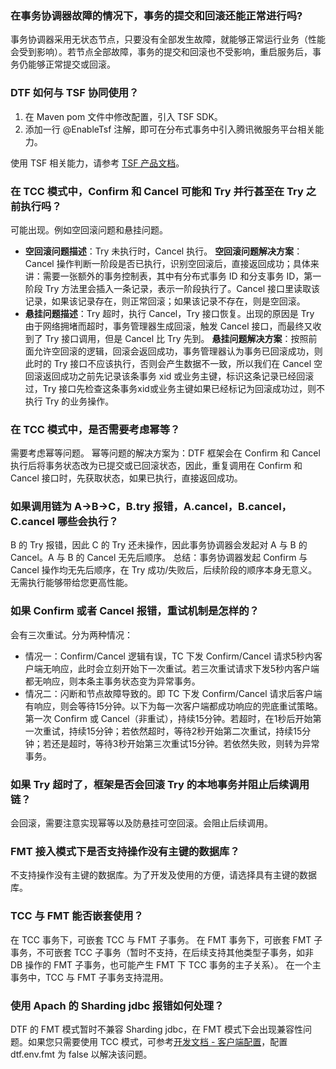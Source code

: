 ### 在事务协调器故障的情况下，事务的提交和回滚还能正常进行吗?
事务协调器采用无状态节点，只要没有全部发生故障，就能够正常运行业务（性能会受到影响）。若节点全部故障，事务的提交和回滚也不受影响，重启服务后，事务仍能够正常提交或回滚。

###  DTF 如何与 TSF 协同使用？
1. 在 Maven pom 文件中修改配置，引入 TSF SDK。
2. 添加一行 @EnableTsf 注解，即可在分布式事务中引入腾讯微服务平台相关能力。

使用 TSF 相关能力，请参考  [TSF 产品文档](https://cloud.tencent.com/document/product/649)。

### 在 TCC 模式中，Confirm 和 Cancel 可能和 Try 并行甚至在 Try 之前执行吗？
可能出现。例如空回滚问题和悬挂问题。
- **空回滚问题描述**：Try 未执行时，Cancel 执行。
**空回滚问题解决方案**：Cancel 操作判断一阶段是否已执行，识别空回滚后，直接返回成功；具体来讲：需要一张额外的事务控制表，其中有分布式事务 ID 和分支事务 ID，第一阶段 Try 方法里会插入一条记录，表示一阶段执行了。Cancel 接口里读取该记录，如果该记录存在，则正常回滚；如果该记录不存在，则是空回滚。
- **悬挂问题描述**：Try 超时，执行 Cancel，Try 接口恢复。出现的原因是 Try 由于网络拥堵而超时，事务管理器生成回滚，触发 Cancel 接口，而最终又收到了 Try 接口调用，但是 Cancel 比 Try 先到。
**悬挂问题解决方案**：按照前面允许空回滚的逻辑，回滚会返回成功，事务管理器认为事务已回滚成功，则此时的 Try 接口不应该执行，否则会产生数据不一致，所以我们在 Cancel 空回滚返回成功之前先记录该条事务 xid 或业务主键，标识这条记录已经回滚过，Try 接口先检查这条事务xid或业务主键如果已经标记为回滚成功过，则不执行 Try 的业务操作。

###  在 TCC 模式中，是否需要考虑幂等？
需要考虑幂等问题。
幂等问题的解决方案为：DTF 框架会在 Confirm 和 Cancel 执行后将事务状态改为已提交或已回滚状态，因此，重复调用在 Confirm 和 Cancel 接口时，先获取状态，如果已执行，直接返回成功。

###  如果调用链为 A->B->C，B.try 报错，A.cancel，B.cancel，C.cancel 哪些会执行？
B 的 Try 报错，因此 C 的 Try 还未操作，因此事务协调器会发起对 A 与 B 的 Cancel。A 与 B 的 Cancel 无先后顺序。
总结：事务协调器发起 Confirm 与 Cancel 操作均无先后顺序，在 Try 成功/失败后，后续阶段的顺序本身无意义。无需执行能够带给您更高性能。

###  如果 Confirm 或者 Cancel 报错，重试机制是怎样的？
会有三次重试。分为两种情况：
- 情况一：Confirm/Cancel 逻辑有误，TC 下发 Confirm/Cancel 请求5秒内客户端无响应，此时会立刻开始下一次重试。若三次重试请求下发5秒内客户端都无响应，则本条主事务状态变为异常事务。
- 情况二：闪断和节点故障导致的。即 TC 下发 Confirm/Cancel 请求后客户端有响应，则会等待15分钟。以下为每一次客户端都成功响应的兜底重试策略。
第一次 Confirm 或 Cancel（非重试），持续15分钟。若超时，在1秒后开始第一次重试，持续15分钟；若依然超时，等待2秒开始第二次重试，持续15分钟；若还是超时，等待3秒开始第三次重试15分钟。若依然失败，则转为异常事务。

###  如果 Try 超时了，框架是否会回滚 Try 的本地事务并阻止后续调用链？
会回滚，需要注意实现幂等以及防悬挂可空回滚。会阻止后续调用。

###  FMT 接入模式下是否支持操作没有主键的数据库？
不支持操作没有主键的数据库。为了开发及使用的方便，请选择具有主键的数据库。

###  TCC 与 FMT 能否嵌套使用？
在 TCC 事务下，可嵌套 TCC 与 FMT 子事务。
在 FMT 事务下，可嵌套 FMT 子事务，不可嵌套 TCC 子事务（暂时不支持，在后续支持其他类型子事务，如非 DB 操作的 FMT 子事务，也可能产生 FMT 下 TCC 事务的主子关系）。
在一个主事务中，TCC 与 FMT 子事务支持混用。

### 使用 Apach 的 Sharding jdbc 报错如何处理？
DTF 的 FMT 模式暂时不兼容 Sharding jdbc，在 FMT 模式下会出现兼容性问题。如果您只需要使用 TCC 模式，可参考[开发文档 - 客户端配置](https://cloud.tencent.com/document/product/1224/45969#.E5.AE.A2.E6.88.B7.E7.AB.AF.E9.85.8D.E7.BD.AE)，配置 dtf.env.fmt 为 false 以解决该问题。

